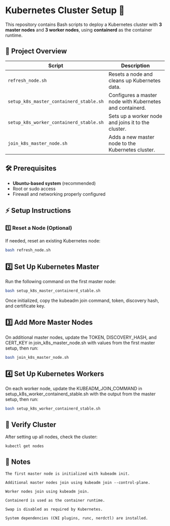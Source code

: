 # Kubernetes Cluster Setup 🚀

This repository contains Bash scripts to deploy a Kubernetes cluster with **3 master nodes** and **3 worker nodes**, using **containerd** as the container runtime.

## 📂 Project Overview

| Script | Description |
|--------|------------|
| `refresh_node.sh` | Resets a node and cleans up Kubernetes data. |
| `setup_k8s_master_containerd_stable.sh` | Configures a master node with Kubernetes and containerd. |
| `setup_k8s_worker_containerd_stable.sh` | Sets up a worker node and joins it to the cluster. |
| `join_k8s_master_node.sh` | Adds a new master node to the Kubernetes cluster. |

## 🛠️ Prerequisites

- **Ubuntu-based system** (recommended)
- Root or sudo access
- Firewall and networking properly configured

## ⚡ Setup Instructions

### 1️⃣ Reset a Node (Optional)
If needed, reset an existing Kubernetes node:

```sh
bash refresh_node.sh
```

## 2️⃣ Set Up Kubernetes Master
Run the following command on the first master node:


```sh
bash setup_k8s_master_containerd_stable.sh
```
Once initialized, copy the kubeadm join command, token, discovery hash, and certificate key.

## 3️⃣ Add More Master Nodes
On additional master nodes, update the TOKEN, DISCOVERY_HASH, and CERT_KEY in join_k8s_master_node.sh with values from the first master setup, then run:

```sh
bash join_k8s_master_node.sh
```

## 4️⃣ Set Up Kubernetes Workers
On each worker node, update the KUBEADM_JOIN_COMMAND in setup_k8s_worker_containerd_stable.sh with the output from the master setup, then run:

```sh
bash setup_k8s_worker_containerd_stable.sh
```

## 🎯 Verify Cluster
After setting up all nodes, check the cluster:

```sh
kubectl get nodes
```

## 📜 Notes

    The first master node is initialized with kubeadm init.

    Additional master nodes join using kubeadm join --control-plane.

    Worker nodes join using kubeadm join.

    Containerd is used as the container runtime.

    Swap is disabled as required by Kubernetes.

    System dependencies (CNI plugins, runc, nerdctl) are installed.

